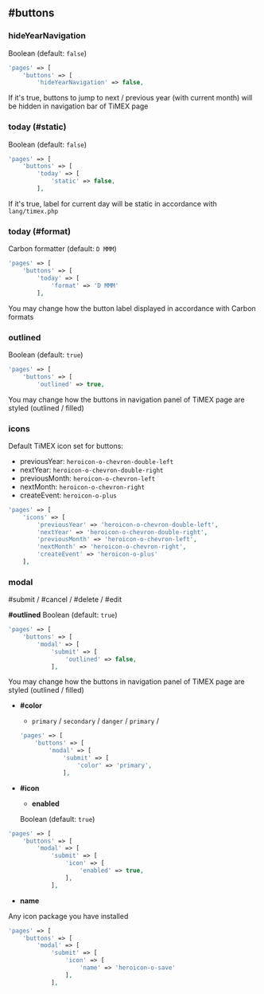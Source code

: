 ## #buttons

### hideYearNavigation
Boolean (default: `false`)
```php
'pages' => [
    'buttons' => [
        'hideYearNavigation' => false,
```
If it's true, buttons to jump to next / previous year (with current month) will be hidden in navigation bar of TiMEX page

### today (#static)
Boolean (default: `false`)
```php
'pages' => [
    'buttons' => [
        'today' => [
            'static' => false,
        ],
```
If it's true, label for current day will be static in accordance with `lang/timex.php`

### today (#format)
Carbon formatter (default: `D MMM`)
```php
'pages' => [
    'buttons' => [
        'today' => [
            'format' => 'D MMM'
        ],
```
You may change how the button label displayed in accordance with Carbon formats

### outlined
Boolean (default: `true`)
```php
'pages' => [
    'buttons' => [
        'outlined' => true,
```
You may change how the buttons in navigation panel of TiMEX page are styled (outlined / filled)

### icons
Default TiMEX icon set for buttons:
  - previousYear: `heroicon-o-chevron-double-left`
  - nextYear: `heroicon-o-chevron-double-right`
  - previousMonth: `heroicon-o-chevron-left`
  - nextMonth: `heroicon-o-chevron-right`
  - createEvent: `heroicon-o-plus`
```php
'pages' => [
    'icons' => [
        'previousYear' => 'heroicon-o-chevron-double-left',
        'nextYear' => 'heroicon-o-chevron-double-right',
        'previousMonth' => 'heroicon-o-chevron-left',
        'nextMonth' => 'heroicon-o-chevron-right',
        'createEvent' => 'heroicon-o-plus'
    ],
```
### modal
#submit / #cancel / #delete / #edit

**#outlined**
Boolean (default: `true`)
```php
'pages' => [
    'buttons' => [
        'modal' => [
            'submit' => [
                'outlined' => false,
            ],
```
You may change how the buttons in navigation panel of TiMEX page are styled (outlined / filled)

  - **#color**
    - `primary` / `secondary` / `danger` / `primary` / 
    ```php
    'pages' => [
        'buttons' => [
            'modal' => [
                'submit' => [
                    'color' => 'primary',
                ],
    ```
  - **#icon**
    - **enabled**

    Boolean (default: `true`)
  ```php
  'pages' => [
      'buttons' => [
          'modal' => [
              'submit' => [
                  'icon' => [
                      'enabled' => true,
                  ],
              ],
  ```
  - **name**

  Any icon package you have installed
  ```php
  'pages' => [
      'buttons' => [
          'modal' => [
              'submit' => [
                  'icon' => [
                      'name' => 'heroicon-o-save'
                  ],
              ],
  ```
